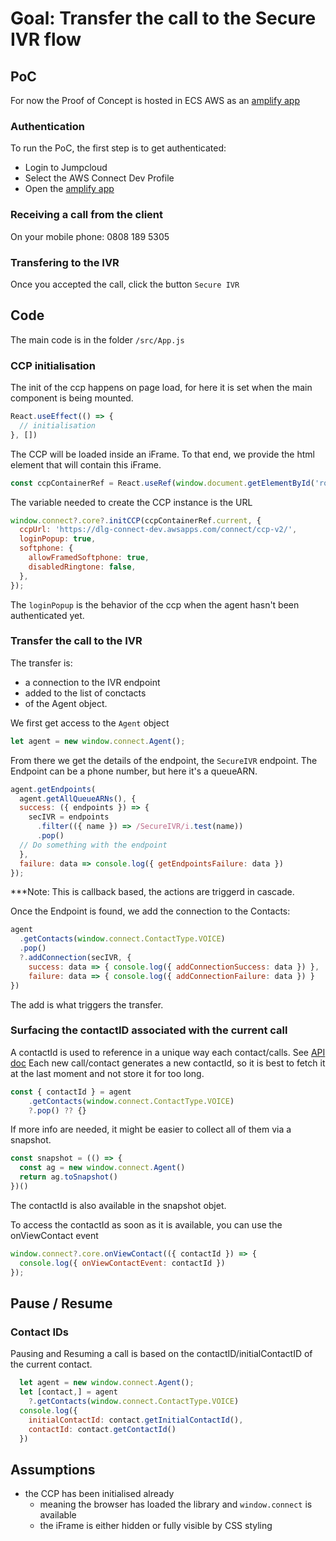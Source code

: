 # Goal: Transfer the call to the Secure IVR flow
## PoC

For now the Proof of Concept is hosted in ECS AWS as an [amplify app](https://main.d312cw88l3c3jl.amplifyapp.com/)

### Authentication
To run the PoC, the first step is to get authenticated:
  - Login to Jumpcloud
  - Select the AWS Connect Dev Profile
  - Open the [amplify app](https://main.d312cw88l3c3jl.amplifyapp.com/)
### Receiving a call from the client
On your mobile phone: 0808 189 5305

### Transfering to the IVR
Once you accepted the call, click the button `Secure IVR`

## Code

The main code is in the folder `/src/App.js`

### CCP initialisation

The init of the ccp happens on page load, for here it is set when the main component is being mounted.
```js
React.useEffect(() => {
  // initialisation
}, [])
```

The CCP will be loaded inside an iFrame. To that end, we provide the html element that will contain this iFrame.
```js
const ccpContainerRef = React.useRef(window.document.getElementById('root'))
```

The variable needed to create the CCP instance is the URL
```js
window.connect?.core?.initCCP(ccpContainerRef.current, {
  ccpUrl: 'https://dlg-connect-dev.awsapps.com/connect/ccp-v2/',
  loginPopup: true,
  softphone: {
    allowFramedSoftphone: true,
    disabledRingtone: false,
  },
});
```
The `loginPopup` is the behavior of the ccp when the agent hasn't been authenticated yet.

### Transfer the call to the IVR
The transfer is: 
- a connection to the IVR endpoint 
- added to the list of conctacts 
- of the Agent object. 

We first get access to the `Agent` object
```js
let agent = new window.connect.Agent();
```

From there we get the details of the endpoint, the `SecureIVR` endpoint.
The Endpoint can be a phone number, but here it's a queueARN. 
```js
agent.getEndpoints(
  agent.getAllQueueARNs(), {
  success: ({ endpoints }) => {
    secIVR = endpoints
      .filter(({ name }) => /SecureIVR/i.test(name))
      .pop()
  // Do something with the endpoint
  },
  failure: data => console.log({ getEndpointsFailure: data })
});
```
***Note: This is callback based, the actions are triggerd in cascade.

Once the Endpoint is found, we add the connection to the Contacts:
```js
agent
  .getContacts(window.connect.ContactType.VOICE)
  .pop()
  ?.addConnection(secIVR, {
    success: data => { console.log({ addConnectionSuccess: data }) },
    failure: data => { console.log({ addConnectionFailure: data }) }
})
```
The add is what triggers the transfer.

### Surfacing the contactID associated with the current call

A contactId is used to reference in a unique way each contact/calls.
See [API doc](https://github.com/amazon-connect/amazon-connect-streams/blob/master/Documentation.md#contactgetcontactid)
Each new call/contact generates a new contactId, so it is best to fetch it at the
last moment and not store it for too long.
```js
const { contactId } = agent
    .getContacts(window.connect.ContactType.VOICE)
    ?.pop() ?? {}
```

If more info are needed, it might be easier to collect all of them via a snapshot.
```js
const snapshot = (() => { 
  const ag = new window.connect.Agent()
  return ag.toSnapshot()
})() 
```
The contactId is also available in the snapshot objet.

To access the contactId as soon as it is available, you can use the onViewContact event
```js
window.connect?.core.onViewContact(({ contactId }) => {
  console.log({ onViewContactEvent: contactId })
});
```

## Pause / Resume
### Contact IDs

Pausing and Resuming a call is based on the contactID/initialContactID of the current contact.
```js
  let agent = new window.connect.Agent();
  let [contact,] = agent
    ?.getContacts(window.connect.ContactType.VOICE)
  console.log({
    initialContactId: contact.getInitialContactId(),
    contactId: contact.getContactId()
  })
```

## Assumptions
- the CCP has been initialised already
  - meaning the browser has loaded the library and `window.connect` is available
  - the iFrame is either hidden or fully visible by CSS styling


